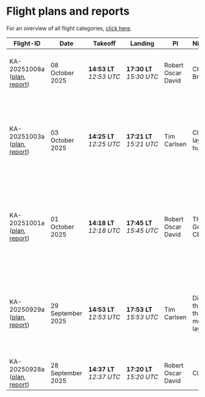 <!-- This file was created automatically -->
# Flight plans and reports

For an overview of all flight categories, [click here](flight_categories).

Flight-ID | Date | Takeoff | Landing | PI | Nickname | Categories
--- | --- | --- | --- | --- | --- | ---
KA-20251008a ([plan](../plans/KA-20251008a.md), [report](../reports/KA-20251008a.md)) | 08 October 2025 | **14:53 LT**<br>_12:53 UTC_ | **17:30 LT**<br>_15:30 UTC_ | Robert Oscar David | Charlie Bravo | {flight-cat}`cirrus` {flight-cat}`cb_anvil` {flight-cat}`ec_under` 
KA-20251003a ([plan](../plans/KA-20251003a.md), [report](../reports/KA-20251003a.md)) | 03 October 2025 | **14:25 LT**<br>_12:25 UTC_ | **17:21 LT**<br>_15:21 UTC_ | Tim Carlsen | Cloud layer hunting | {flight-cat}`ec_under` {flight-cat}`mpc` {flight-cat}`melt_layer` {flight-cat}`precip` {flight-cat}`multi` {flight-cat}`marine_sc` 
KA-20251001a ([plan](../plans/KA-20251001a.md), [report](../reports/KA-20251001a.md)) | 01 October 2025 | **14:18 LT**<br>_12:18 UTC_ | **17:45 LT**<br>_15:45 UTC_ | Robert Oscar David | The Golden CELLO | {flight-cat}`ec_under` {flight-cat}`mpc` {flight-cat}`melt_layer` {flight-cat}`precip` {flight-cat}`multi` {flight-cat}`marine_sc` 
KA-20250929a ([plan](../plans/KA-20250929a.md), [report](../reports/KA-20250929a.md)) | 29 September 2025 | **14:53 LT**<br>_12:53 UTC_ | **17:53 LT**<br>_15:53 UTC_ | Tim Carlsen | Diving through the melting layer | {flight-cat}`ec_under` {flight-cat}`mpc` {flight-cat}`melt_layer` {flight-cat}`precip` {flight-cat}`multi` {flight-cat}`marine_sc` 
KA-20250928a ([plan](../plans/KA-20250928a.md), [report](../reports/KA-20250928a.md)) | 28 September 2025 | **14:37 LT**<br>_12:37 UTC_ | **17:20 LT**<br>_15:20 UTC_ | Robert Oscar David | Cirrus fun | {flight-cat}`ec_under` {flight-cat}`cirrus` 
